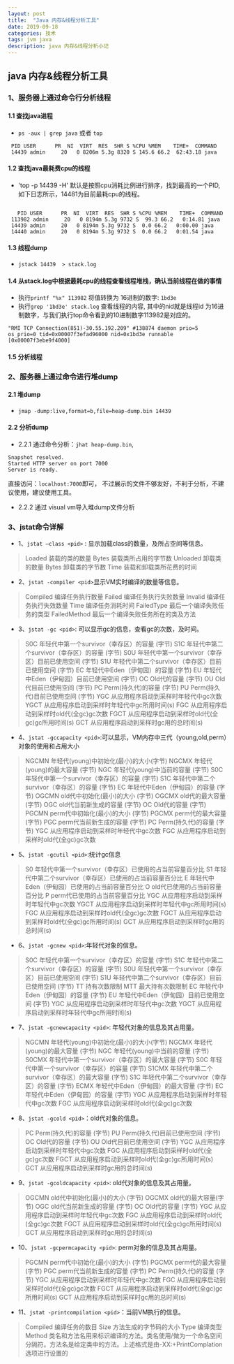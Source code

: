 ```yaml
---
layout: post
title:  "Java 内存&线程分析工具"
date: 2019-09-18
categories: 技术
tags: jvm java
description: java 内存&线程分析小记
---
```


##  java 内存&线程分析工具

### 1、服务器上通过命令行分析线程
#### 1.1 查找java进程
- `ps -aux | grep java`  或者 `top`

```
 PID USER      PR  NI  VIRT  RES  SHR S %CPU %MEM    TIME+  COMMAND
 14439 admin     20   0 8206m 5.3g 8320 S 145.6 66.2  62:43.18 java
```
#### 1.2 查找java最耗费cpu的线程

- 'top -p 14439 -H' 默认是按照cpu消耗比例进行排序，找到最高的一个PID, 如下日志所示，14481为目前最耗cpu的线程。

```

   PID USER      PR  NI  VIRT  RES  SHR S %CPU %MEM    TIME+  COMMAND
 113982 admin     20   0 8194m 5.3g 9732 S  99.3 66.2   0:14.81 java
 14439 admin     20   0 8194m 5.3g 9732 S  0.0 66.2   0:00.00 java
 14440 admin     20   0 8194m 5.3g 9732 S  0.0 66.2   0:01.54 java
```

#### 1.3 线程dump
- `jstack 14439  > stack.log`

#### 1.4 从stack.log中根据最耗cpu的线程查看线程堆栈，确认当前线程在做的事情

- 执行`printf "%x" 113982` 将值转换为 16进制的数字: `1bd3e`
- 执行`grep '1bd3e' stack.log` 查看线程的内容, 其中的nid就是线程id 为16进制数字，与我们执行top命令看到的10进制数字113982是对应的。

```
"RMI TCP Connection(851)-30.55.192.209" #138874 daemon prio=5 os_prio=0 tid=0x00007f3efad96000 nid=0x1bd3e runnable [0x00007f3ebe9f4000]
```
#### 1.5 分析线程

### 2、服务器上通过命令进行堆dump
#### 2.1 堆dump
- `jmap -dump:live,format=b,file=heap-dump.bin 14439`

#### 2.2 分析dump
- 2.2.1 通过命令分析：`jhat heap-dump.bin`, 

```
Snapshot resolved.
Started HTTP server on port 7000
Server is ready.
```
直接访问：`localhost:7000`即可， 不过展示的文件不够友好，不利于分析，不建议使用，建议使用工具。

- 2.2.2 通过 visual vm导入堆dump文件分析

### 3、jstat命令详解

- 1、`jstat –class <pid>` : 显示加载class的数量，及所占空间等信息。
> Loaded 装载的类的数量 Bytes 装载类所占用的字节数 Unloaded 卸载类的数量 Bytes 卸载类的字节数 Time 装载和卸载类所花费的时间

- 2、`jstat -compiler <pid>`显示VM实时编译的数量等信息。
> Compiled 编译任务执行数量 Failed 编译任务执行失败数量 Invalid 编译任务执行失效数量 Time 编译任务消耗时间 FailedType 最后一个编译失败任务的类型 FailedMethod 最后一个编译失败任务所在的类及方法

- 3、`jstat -gc <pid>`: 可以显示gc的信息，查看gc的次数，及时间。
> S0C 年轻代中第一个survivor（幸存区）的容量 (字节) S1C 年轻代中第二个survivor（幸存区）的容量 (字节) S0U 年轻代中第一个survivor（幸存区）目前已使用空间 (字节) S1U 年轻代中第二个survivor（幸存区）目前已使用空间 (字节) EC 年轻代中Eden（伊甸园）的容量 (字节) EU 年轻代中Eden（伊甸园）目前已使用空间 (字节) OC Old代的容量 (字节) OU Old代目前已使用空间 (字节) PC Perm(持久代)的容量 (字节) PU Perm(持久代)目前已使用空间 (字节) YGC 从应用程序启动到采样时年轻代中gc次数 YGCT 从应用程序启动到采样时年轻代中gc所用时间(s) FGC 从应用程序启动到采样时old代(全gc)gc次数 FGCT 从应用程序启动到采样时old代(全gc)gc所用时间(s) GCT 从应用程序启动到采样时gc用的总时间(s)

- 4、`jstat -gccapacity <pid>`:可以显示，VM内存中三代（young,old,perm）对象的使用和占用大小
> NGCMN 年轻代(young)中初始化(最小)的大小(字节) NGCMX 年轻代(young)的最大容量 (字节) NGC 年轻代(young)中当前的容量 (字节) S0C 年轻代中第一个survivor（幸存区）的容量 (字节) S1C 年轻代中第二个survivor（幸存区）的容量 (字节) EC 年轻代中Eden（伊甸园）的容量 (字节) OGCMN old代中初始化(最小)的大小 (字节) OGCMX old代的最大容量(字节) OGC old代当前新生成的容量 (字节) OC Old代的容量 (字节) PGCMN perm代中初始化(最小)的大小 (字节) PGCMX perm代的最大容量 (字节)
PGC perm代当前新生成的容量 (字节) PC Perm(持久代)的容量 (字节) YGC 从应用程序启动到采样时年轻代中gc次数 FGC 从应用程序启动到采样时old代(全gc)gc次数

- 5、`jstat -gcutil <pid>`:统计gc信息
> S0 年轻代中第一个survivor（幸存区）已使用的占当前容量百分比 S1 年轻代中第二个survivor（幸存区）已使用的占当前容量百分比 E 年轻代中Eden（伊甸园）已使用的占当前容量百分比 O old代已使用的占当前容量百分比 P perm代已使用的占当前容量百分比 YGC 从应用程序启动到采样时年轻代中gc次数 YGCT 从应用程序启动到采样时年轻代中gc所用时间(s) FGC 从应用程序启动到采样时old代(全gc)gc次数 FGCT 从应用程序启动到采样时old代(全gc)gc所用时间(s) GCT 从应用程序启动到采样时gc用的总时间(s)

- 6、`jstat -gcnew <pid>`:年轻代对象的信息。
> S0C 年轻代中第一个survivor（幸存区）的容量 (字节) S1C 年轻代中第二个survivor（幸存区）的容量 (字节) S0U 年轻代中第一个survivor（幸存区）目前已使用空间 (字节) S1U 年轻代中第二个survivor（幸存区）目前已使用空间 (字节) TT 持有次数限制 MTT 最大持有次数限制 EC 年轻代中Eden（伊甸园）的容量 (字节) EU 年轻代中Eden（伊甸园）目前已使用空间 (字节) YGC 从应用程序启动到采样时年轻代中gc次数 YGCT 从应用程序启动到采样时年轻代中gc所用时间(s)

- 7、`jstat -gcnewcapacity <pid>`: 年轻代对象的信息及其占用量。
> NGCMN 年轻代(young)中初始化(最小)的大小(字节) NGCMX 年轻代(young)的最大容量 (字节) NGC 年轻代(young)中当前的容量 (字节) S0CMX 年轻代中第一个survivor（幸存区）的最大容量 (字节) S0C 年轻代中第一个survivor（幸存区）的容量 (字节) S1CMX 年轻代中第二个survivor（幸存区）的最大容量 (字节) S1C 年轻代中第二个survivor（幸存区）的容量 (字节) ECMX 年轻代中Eden（伊甸园）的最大容量 (字节) EC 年轻代中Eden（伊甸园）的容量 (字节) YGC 从应用程序启动到采样时年轻代中gc次数 FGC 从应用程序启动到采样时old代(全gc)gc次数

- 8、`jstat -gcold <pid>`：old代对象的信息。
> PC Perm(持久代)的容量 (字节) PU Perm(持久代)目前已使用空间 (字节) OC Old代的容量 (字节) OU Old代目前已使用空间 (字节) YGC 从应用程序启动到采样时年轻代中gc次数 FGC 从应用程序启动到采样时old代(全gc)gc次数 FGCT 从应用程序启动到采样时old代(全gc)gc所用时间(s) GCT 从应用程序启动到采样时gc用的总时间(s)

- 9、`jstat -gcoldcapacity <pid>`: old代对象的信息及其占用量。
> OGCMN old代中初始化(最小)的大小 (字节) OGCMX old代的最大容量(字节) OGC old代当前新生成的容量 (字节) OC Old代的容量 (字节) YGC 从应用程序启动到采样时年轻代中gc次数 FGC 从应用程序启动到采样时old代(全gc)gc次数 FGCT 从应用程序启动到采样时old代(全gc)gc所用时间(s) GCT 从应用程序启动到采样时gc用的总时间(s)

- 10、`jstat -gcpermcapacity <pid>`: perm对象的信息及其占用量。
> PGCMN perm代中初始化(最小)的大小 (字节) PGCMX perm代的最大容量 (字节)
PGC perm代当前新生成的容量 (字节) PC Perm(持久代)的容量 (字节) YGC 从应用程序启动到采样时年轻代中gc次数 FGC 从应用程序启动到采样时old代(全gc)gc次数 FGCT 从应用程序启动到采样时old代(全gc)gc所用时间(s) GCT 从应用程序启动到采样时gc用的总时间(s)

- 11、`jstat -printcompilation <pid>`：当前VM执行的信息。
> Compiled 编译任务的数目 Size 方法生成的字节码的大小 Type 编译类型 Method 类名和方法名用来标识编译的方法。类名使用/做为一个命名空间分隔符。方法名是给定类中的方法。上述格式是由-XX:+PrintComplation选项进行设置的



